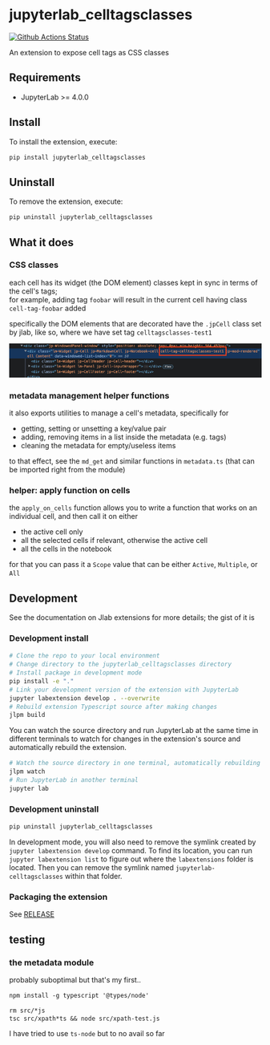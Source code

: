 # jupyterlab_celltagsclasses

[![Github Actions Status](https://github.com/parmentelat/jupyterlab-celltagsclasses/workflows/Build/badge.svg)](https://github.com/parmentelat/jupyterlab-celltagsclasses/actions/workflows/build.yml)

An extension to expose cell tags as CSS classes

## Requirements

- JupyterLab >= 4.0.0

## Install

To install the extension, execute:

```bash
pip install jupyterlab_celltagsclasses
```

## Uninstall

To remove the extension, execute:

```bash
pip uninstall jupyterlab_celltagsclasses
```

## What it does

### CSS classes

each cell has its widget (the DOM element) classes kept in sync in terms of the cell's tags;  
for example, adding tag `foobar` will result in the current cell having class `cell-tag-foobar` added

specifically the DOM elements that are decorated have the `.jpCell` class set by jlab, like so, where we have set tag `celltagsclasses-test1`

![](media/screenshot.png)

### metadata management helper functions

it also exports utilities to manage a cell's metadata, specifically for

- getting, setting or unsetting a key/value pair
- adding, removing items in a list inside the metadata (e.g. tags)
- cleaning the metadata for empty/useless items

to that effect, see the `md_get` and similar functions in `metadata.ts` (that can be imported right from the module)

### helper: apply function on cells

the `apply_on_cells` function allows you to write a function that works on an individual cell, and then call it on either

- the active cell only
- all the selected cells if relevant, otherwise the active cell
- all the cells in the notebook

for that you can pass it a `Scope` value that can be either `Active`, `Multiple`, or `All`

## Development

See the documentation on Jlab extensions for more details; the gist of it is

### Development install

```bash
# Clone the repo to your local environment
# Change directory to the jupyterlab_celltagsclasses directory
# Install package in development mode
pip install -e "."
# Link your development version of the extension with JupyterLab
jupyter labextension develop . --overwrite
# Rebuild extension Typescript source after making changes
jlpm build
```

You can watch the source directory and run JupyterLab at the same time in different terminals to watch for changes in the extension's source and automatically rebuild the extension.

```bash
# Watch the source directory in one terminal, automatically rebuilding when needed
jlpm watch
# Run JupyterLab in another terminal
jupyter lab
```

### Development uninstall

```bash
pip uninstall jupyterlab_celltagsclasses
```

In development mode, you will also need to remove the symlink created by `jupyter labextension develop`
command. To find its location, you can run `jupyter labextension list` to figure out where the `labextensions`
folder is located. Then you can remove the symlink named `jupyterlab-celltagsclasses` within that folder.

### Packaging the extension

See [RELEASE](RELEASE.md)

## testing

### the metadata module

probably suboptimal but that's my first..

```terminal
npm install -g typescript '@types/node'
```

```terminal
rm src/*js
tsc src/xpath*ts && node src/xpath-test.js
```

I have tried to use `ts-node` but to no avail so far

